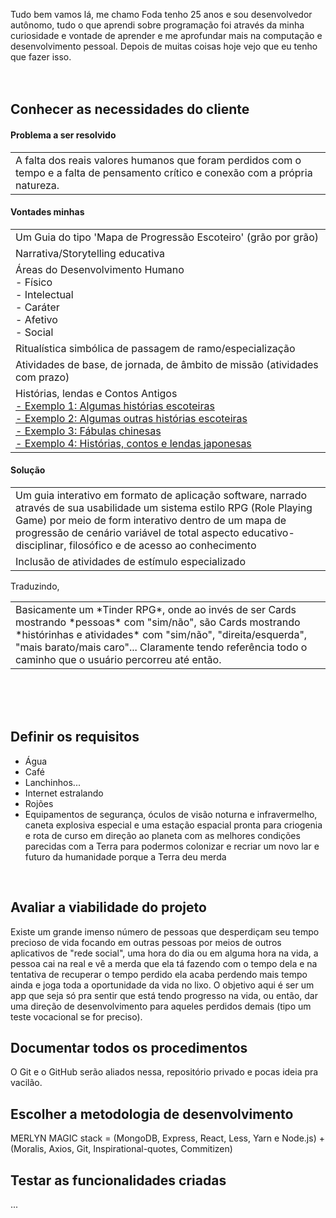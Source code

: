 Tudo bem vamos lá, me chamo Foda tenho 25 anos e sou desenvolvedor autônomo, tudo o que aprendi sobre programação foi através da minha curiosidade e vontade de aprender e me aprofundar mais na computação e desenvolvimento pessoal.
Depois de muitas coisas hoje vejo que eu tenho que fazer isso.
<br/><br/><br/>

## Conhecer as necessidades do cliente

#### Problema a ser resolvido

<table><tr><td>
  A falta dos reais valores humanos que foram perdidos com o tempo e a falta de pensamento crítico e conexão com a própria natureza.
</td></tr></table>
  
#### Vontades minhas

<table>
 <tr><td> Um Guia do tipo 'Mapa de Progressão Escoteiro' (grão por grão)</td></tr>
 <tr><td> Narrativa/Storytelling educativa </td></tr>
 <tr><td> Áreas do Desenvolvimento Humano
   <br/> - Físico
  <br/> - Intelectual
  <br/> - Caráter
  <br/> - Afetivo
  <br/> - Social</td></tr>
 <tr><td> Ritualística simbólica de passagem de ramo/especialização </td></tr>
    <tr><td> Atividades de base, de jornada, de âmbito de missão (atividades com prazo) </td></tr>
 <tr><td> Histórias, lendas e Contos Antigos
  <br/><a href="http://historiasescoteiras.blogspot.com/2015/03/velhos-escoteiros-nao-contam-historias.html"> - Exemplo 1: Algumas histórias escoteiras </a>
  <br/><a href="https://www.lisbrasil.com/arquivos/livros/OFerraz/HistoriasEscoteiras.pdf"> - Exemplo 2: Algumas outras histórias escoteiras </a>
  <br/><a href="https://amenteemaravilhosa.com.br/fabulas-chinesas-para-refletir/"> - Exemplo 3: Fábulas chinesas </a>
  <br/><a href="https://cacadoresdelendas.com.br/japao/tag/historias-japonesas/page/2/"> - Exemplo 4: Histórias, contos e lendas japonesas </a>
 </tr>
</table>

#### Solução

<table>
  <tr><td> Um guia interativo em formato de aplicação software, narrado através de sua usabilidade um sistema estilo RPG (Role Playing Game) por meio de form interativo dentro de um mapa de progressão de cenário variável de total aspecto educativo-disciplinar, filosófico e de acesso ao conhecimento </td></tr>
  <tr><td> Inclusão de atividades de estímulo especializado </td></tr>
</table>

Traduzindo,

<table>
  <tr><td> Basicamente um *Tinder RPG*, onde ao invés de ser Cards mostrando *pessoas* com "sim/não", são Cards mostrando *histórinhas e atividades* com "sim/não", "direita/esquerda", "mais barato/mais caro"... Claramente tendo referência todo o caminho que o usuário percorreu até então. </td></tr>
</table>

<br/><br/><br/>

## Definir os requisitos

- Água
- Café
- Lanchinhos...
- Internet estralando
- Rojões
- Equipamentos de segurança, óculos de visão noturna e infravermelho, caneta explosiva especial e uma estação espacial pronta para criogenia e rota de curso em direção ao planeta com as melhores condições parecidas com a Terra para podermos colonizar e recriar um novo lar e futuro da humanidade porque a Terra deu merda  
<br/>

## Avaliar a viabilidade do projeto

Existe um grande imenso número de pessoas que desperdiçam seu tempo precioso de vida focando em outras pessoas por meios de outros aplicativos de "rede social", uma hora do dia ou em alguma hora na vida, a pessoa cai na real e vê a merda que ela tá fazendo com o tempo dela e na tentativa de recuperar o tempo perdido ela acaba perdendo mais tempo ainda e joga toda a oportunidade da vida no lixo. O objetivo aqui é ser um app que seja só pra sentir que está tendo progresso na vida, ou então, dar uma direção de desenvolvimento para aqueles perdidos demais (tipo um teste vocacional se for preciso).
<br/>

## Documentar todos os procedimentos

O Git e o GitHub serão aliados nessa, repositório privado e pocas ideia pra vacilão.
<br/>

## Escolher a metodologia de desenvolvimento

MERLYN MAGIC stack = (MongoDB, Express, React, Less, Yarn e Node.js) + (Moralis, Axios, Git, Inspirational-quotes, Commitizen)
<br/>

## Testar as funcionalidades criadas

...
<br/>
